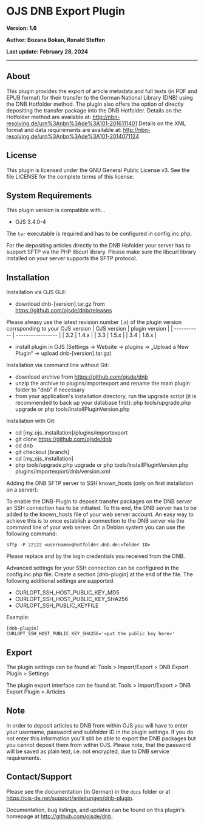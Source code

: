 # OJS DNB Export Plugin
**Version: 1.6**

**Author: Bozana Bokan, Ronald Steffen**

**Last update: February 28, 2024**

---

About
-----
This plugin provides the export of article metadata and full texts (in PDF and EPUB format) for their transfer to the German National Library (DNB)
using the DNB Hotfolder method. The plugin also offers the option of directly depositing the transfer package into the DNB Hotfolder.
Details on the Hotfolder method are available at: http://nbn-resolving.de/urn%3Anbn%3Ade%3A101-2016111401
Details on the XML format and data requirements are available at: http://nbn-resolving.de/urn%3Anbn%3Ade%3A101-2014071124

License
-------
This plugin is licensed under the GNU General Public License v3. See the file LICENSE for the complete terms of this license.

System Requirements
-------------------
This plugin version is compatible with...
 - OJS 3.4.0-4
 
The `tar` executable is required and has to be configured in config.inc.php.

For the depositing articles directly to the DNB Hofolder your server has to support SFTP via the PHP libcurl library. Please make sure the libcurl library installed on your server supports the SFTP protocol.

Installation
------------
Installalion via OJS GUI:
 - download dnb-[version].tar.gz from https://github.com/ojsde/dnb/releases

  Please alwasy use the latest revision number (.x) of the plugin version corrsponding to your OJS version
   | OJS version | plugin version    |
   | ----------- | ----------------- |
   | 3.2         | 1.4.x             |
   | 3.3         | 1.5.x             |
   | 3.4         | 1.6.x             |

 - install plugin in OJS (Settings -> Website -> plugins -> „Upload a New Plugin“ -> upload dnb-[version].tar.gz)

Installation via command line without Git:
 - download archive from https://github.com/ojsde/dnb
 - unzip the archive to plugins/importexport and rename the main plugin folder to "dnb" if necessary
 - from your application's installation directory, run the upgrade script (it is recommended to back up your database first):
   php tools/upgrade.php upgrade or php tools/installPluginVersion.php

Installation with Git:
 - cd [my_ojs_installation]/plugins/importexport
 - git clone https://github.com/ojsde/dnb
 - cd dnb
 - git checkout [branch]
 - cd [my_ojs_installation]
 - php tools/upgrade.php upgrade or php tools/installPluginVersion.php plugins/importexport/dnb/version.xml

Adding the DNB SFTP server to SSH known_hosts (only on first installation on a server):

To enable the DNB-Plugin to deposit transfer packages on the DNB server an SSH connection has to be initiated. To this end, the DNB server has to be added to the known_hosts file of your web server account. An easy way to achieve this is to once establish a connection to the DNB server via the command line of your web server. On a Debian system you can use the following command:

`sftp -P 22122 <username>@hotfolder.dnb.de:<folder ID>`

Please replace <username> and <folder ID> by the login credentials you received from the DNB.

Advanced settings for your SSH connection can be configured in the config.inc.php file. Create a section [dnb-plugin] at the end of the file. The following additional settings are supported:

- CURLOPT_SSH_HOST_PUBLIC_KEY_MD5
- CURLOPT_SSH_HOST_PUBLIC_KEY_SHA256
- CURLOPT_SSH_PUBLIC_KEYFILE

Example:
```
[dnb-plugin]
CURLOPT_SSH_HOST_PUBLIC_KEY_SHA256='<put the public key here>'
```


Export
------------
The plugin settings can be found at:
Tools > Import/Export > DNB Export Plugin > Settings

The plugin export interface can be found at:
Tools > Import/Export > DNB Export Plugin > Articles

Note
---------
In order to deposit articles to DNB from within OJS you will have to enter your username, password and subfolder ID in the plugin settings. 
If you do not enter this information you'll still be able to export the DNB packages but you cannot deposit them from within OJS.
Please note, that the password will be saved as plain text, i.e. not encrypted, due to DNB service requirements.

Contact/Support
---------------

Please see the documentation (in German) in the `docs` folder or at https://ojs-de.net/support/anleitungen/dnb-plugin. 

Documentation, bug listings, and updates can be found on this plugin's homepage
at <http://github.com/ojsde/dnb>.
